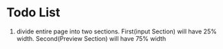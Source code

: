 # Todo List
1. divide entire page into two sections. First(input Section) will have 25% width. Second(Preview Section) will have 75% width